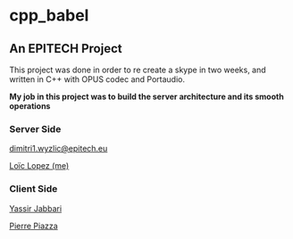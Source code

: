 # cpp_babel

## An EPITECH Project 

This project was done in order to re create a skype in two weeks, and written in C++ with OPUS codec and Portaudio.

**My job in this project was to build the server architecture and its smooth operations**

### Server Side
dimitri1.wyzlic@epitech.eu

[Loïc Lopez (me)](https://github.com/loic-lopez)


### Client Side
[Yassir Jabbari](https://github.com/frenchqwerty)

[Pierre Piazza](https://github.com/pierre-piazza)
